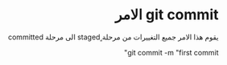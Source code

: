 <div dir = rtl > 
  
 <h1> git commit  الامر    </h1> 
<p> يقوم هذا الامر جميع التغييرات من مرحلة ٍstaged الى مرحلة committed   </p>

<p>git commit -m   "first commit"   </p>

 
    

  </dir >
